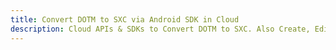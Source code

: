 ---title: Convert DOTM to SXC via Android SDK in Clouddescription: Cloud APIs & SDKs to Convert DOTM to SXC. Also Create, Edit & Render Microsoft Word & OpenOffice documents in the Cloud.---